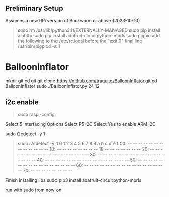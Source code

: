 ## Preliminary Setup

Assumes a new RPi version of Bookworm or above (2023-10-10)

> sudo rm /usr/lib/python3.11/EXTERNALLY-MANAGED
> sudo pip install aiohttp
> sudo pip install adafruit-circuitpython-mprls
> sudo pigpio
add the following to the /etc/rc.local before the "exit 0" final line
/usr/bin/pigpiod -s 1



# BalloonInflator
mkdir git
cd git
git clone https://github.com/traquito/BalloonInflator.git
cd BalloonInflator
sudo ./BalloonInflator.py 24 12




## i2c enable

> sudo raspi-config

Select 5 Interfacing Options
  Select P5 I2C
    Select Yes to enable ARM I2C

sudo i2cdetect -y 1


> sudo i2cdetect -y 1
     0  1  2  3  4  5  6  7  8  9  a  b  c  d  e  f
00:          -- -- -- -- -- -- -- -- -- -- -- -- --
10: -- -- -- -- -- -- -- -- 18 -- -- -- -- -- -- --
20: -- -- -- -- -- -- -- -- -- -- -- -- -- -- -- --
30: -- -- -- -- -- -- -- -- -- -- -- -- -- -- -- --
40: -- -- -- -- -- -- -- -- -- -- -- -- -- -- -- --
50: -- -- -- -- -- -- -- -- -- -- -- -- -- -- -- --
60: -- -- -- -- -- -- -- -- -- -- -- -- -- -- -- --
70: -- -- -- -- -- -- -- --

Finish installing libs
sudo pip3 install adafruit-circuitpython-mprls


run with sudo from now on


